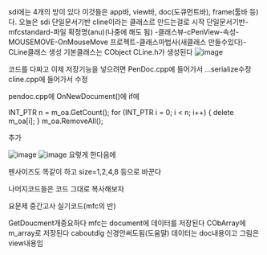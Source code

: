 sdi에는 4개의 방이 있다
이것들은 app바, view바, doc(도큐먼트바), frame(툴바 등)다.
오늘은 sdi 단일문서기반
cline이라는 클래스르 만드는걸로 시작
단일문서기반-mfcstandard-파일 확정명(anu)(나중에 해도 됨)
-클래스뷰-cPenView-속성-MOUSEMOVE-OnMouseMove
프로젝트-클래스마법사(새클래스 만들수있다)-
CLine클래스 생성 기본클래스는 CObject
CLine.h가 생성된다
![image](https://github.com/gryrryfh/visual-programming/assets/50912987/82f12d00-66b9-4c8b-a87b-4baf894fbd85)

코드를 다짜고 이제 저장기능을 넣으려면 PenDoc.cpp에 들어가서
...serialize수정
cline.cpp에 들어가서 수정

pendoc.cpp에 OnNewDocument()에 if에

INT_PTR n = m_oa.GetCount();
for (INT_PTR i = 0; i < n; i++) {
   delete m_oa[i];
}
m_oa.RemoveAll();

추가

![image](https://github.com/gryrryfh/visual-programming/assets/50912987/a2f22467-82df-49cd-b2f4-bdddb88ef71b)
![image](https://github.com/gryrryfh/visual-programming/assets/50912987/aa488e09-ea06-4869-8913-0788b7b4087a)
요렇게 한다음에

펜사이즈도 똑같이 하고  size=1,2,4,8 등으로 바꾼다




나머지코드들은 코드 그대로 복사해보자




요문제 중간고사 실기코드(mfc의 반)




GetDoucment개중요하다
mfc는 document에 데이터를 저장된다 CObArray에m_array로 저장된다
caboutdlg 신경안써도됨(도움말)
데이터는 doc내용이고
그림은 view내용임
